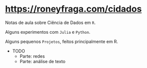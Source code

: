 
#  <https://roneyfraga.com/cidados>

Notas de aula sobre Ciência de Dados em `R`.

Alguns experimentos com `Julia` e `Python`.

Alguns pequenos `Projetos`, feitos principalmente em R. 

- TODO
    - Parte: redes
    - Parte: análise de texto

